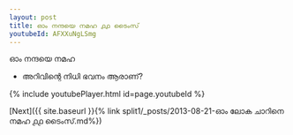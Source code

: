 ```yaml
---
layout: post
title: ഓം നന്ദയെ നമഹ ൧൧ ടൈംസ്
youtubeId: AFXXuNgLSmg
---
```

 
 
 ഓം നന്ദയെ നമഹ 
 
 -  അറിവിന്റെ നിധി ഭവനം ആരാണ്? 
 
  
 
  
 
 
 
 
 
 


{% include youtubePlayer.html id=page.youtubeId %}
 
[Next]({{ site.baseurl }}{% link  split1/_posts/2013-08-21-ഓം ലോക ചാറിനെ നമഹ ൧൧ ടൈംസ്.md%})
 
